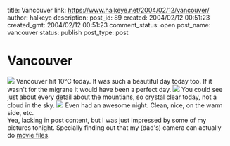 title: Vancouver
link: https://www.halkeye.net/2004/02/12/vancouver/
author: halkeye
description: 
post_id: 89
created: 2004/02/12 00:51:23
created_gmt: 2004/02/12 00:51:23
comment_status: open
post_name: vancouver
status: publish
post_type: post

# Vancouver

![](http://farm3.static.flickr.com/2733/4201503540_90927b8c13_t.jpg) Vancouver hit 10°C today. It was such a beautiful day today too. If it wasn't for the migrane it would have been a perfect day. ![](http://farm5.static.flickr.com/4003/4201504108_86d884fef6_t.jpg) You could see just about every detail about the mountians, so crystal clear today, not a cloud in the sky. ![](http://farm5.static.flickr.com/4044/4201504634_37c8c23b35_t.jpg) Even had an awesome night. Clean, nice, on the warm side, etc.   
Yea, lacking in post content, but I was just impressed by some of my pictures tonight. Specially finding out that my (dad's) camera can actually do [movie files](http://www.flickr.com/photos/halkeye/4200749271/).